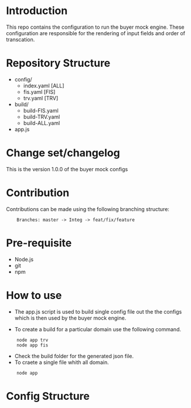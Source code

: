 # Introduction

This repo contains the configuration to run the buyer mock engine. These configuration are responsible for the rendering of input fields and order of transcation.

# Repository Structure

- config/
  - index.yaml [ALL]
  - fis.yaml [FIS]
  - trv.yaml [TRV]
- build/
  - build-FIS.yaml
  - build-TRV.yaml
  - build-ALL.yaml
- app.js

# Change set/changelog

This is the version 1.0.0 of the buyer mock configs

# Contribution

Contributions can be made using the following branching structure:

```
    Branches: master -> Integ -> feat/fix/feature
```

# Pre-requisite

- Node.js
- git
- npm

# How to use

- The app.js script is used to build single config file out the the configs which is then used by the buyer mock engine.

- To create a build for a particular domain use the following command.

```
    node app trv
    node app fis
```

- Check the build folder for the generated json file.
- To craete a single file whith all domain.

```
    node app
```

# Config Structure
